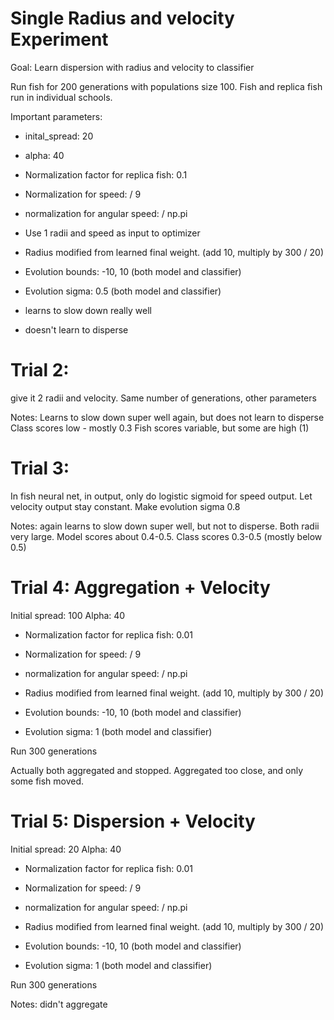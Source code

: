 # Single Radius and velocity Experiment

Goal: Learn dispersion with radius and velocity to classifier

Run fish for 200 generations with populations size 100.
Fish and replica fish run in individual schools.

Important parameters:
- inital_spread: 20
- alpha: 40

- Normalization factor for replica fish: 0.1
- Normalization for speed: / 9
- normalization for angular speed: / np.pi

- Use 1 radii and speed as input to optimizer
- Radius modified from learned final weight. (add 10, multiply by 300 / 20)
- Evolution bounds: -10, 10 (both model and classifier)
- Evolution sigma: 0.5 (both model and classifier)


- learns to slow down really well
- doesn't learn to disperse


#  Trial 2:
give it 2 radii and velocity. Same number of generations, other parameters

Notes: Learns to slow down super well again, but does not learn to disperse
Class scores low - mostly 0.3
Fish scores variable, but some are high (1)

# Trial 3:
In fish neural net, in output, only do logistic sigmoid for speed output.
Let velocity output stay constant.
Make evolution sigma 0.8

Notes: again learns to slow down super well, but not to disperse. Both radii very large.
Model scores about 0.4-0.5. Class scores 0.3-0.5 (mostly below 0.5)

# Trial 4: Aggregation + Velocity
Initial spread: 100
Alpha: 40

- Normalization factor for replica fish: 0.01
- Normalization for speed: / 9
- normalization for angular speed: / np.pi

- Radius modified from learned final weight. (add 10, multiply by 300 / 20)
- Evolution bounds: -10, 10 (both model and classifier)
- Evolution sigma: 1 (both model and classifier)

Run 300 generations

Actually both aggregated and stopped. Aggregated too close, and only some fish moved.

# Trial 5: Dispersion + Velocity
Initial spread: 20
Alpha: 40

- Normalization factor for replica fish: 0.01
- Normalization for speed: / 9
- normalization for angular speed: / np.pi

- Radius modified from learned final weight. (add 10, multiply by 300 / 20)
- Evolution bounds: -10, 10 (both model and classifier)
- Evolution sigma: 1 (both model and classifier)

Run 300 generations

Notes: didn't aggregate
